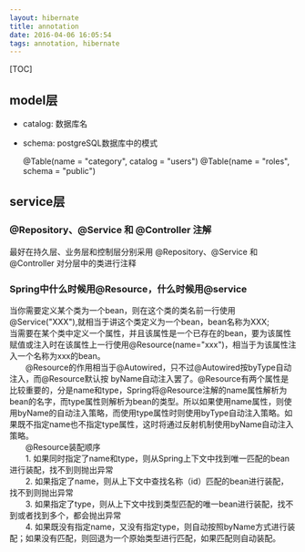 ```yaml
---
layout: hibernate
title: annotation
date: 2016-04-06 16:05:54
tags: annotation, hibernate
---
```


[TOC]

## model层
- catalog: 数据库名
- schema: postgreSQL数据库中的模式

    @Table(name = "category", catalog = "users")
    @Table(name = "roles", schema = "public")

## service层
###  @Repository、@Service 和 @Controller 注解
最好在持久层、业务层和控制层分别采用 @Repository、@Service 和 @Controller 对分层中的类进行注释 
 
### Spring中什么时候用@Resource，什么时候用@service        
当你需要定义某个类为一个bean，则在这个类的类名前一行使用@Service("XXX"),就相当于讲这个类定义为一个bean，bean名称为XXX;   
当需要在某个类中定义一个属性，并且该属性是一个已存在的bean，要为该属性赋值或注入时在该属性上一行使用@Resource(name="xxx")，相当于为该属性注入一个名称为xxx的bean。  
　　@Resource的作用相当于@Autowired，只不过@Autowired按byType自动注入，而@Resource默认按 byName自动注入罢了。@Resource有两个属性是比较重要的，分是name和type，Spring将@Resource注解的name属性解析为bean的名字，而type属性则解析为bean的类型。所以如果使用name属性，则使用byName的自动注入策略，而使用type属性时则使用byType自动注入策略。如果既不指定name也不指定type属性，这时将通过反射机制使用byName自动注入策略。  
　　@Resource装配顺序  
　　1. 如果同时指定了name和type，则从Spring上下文中找到唯一匹配的bean进行装配，找不到则抛出异常   
　　2. 如果指定了name，则从上下文中查找名称（id）匹配的bean进行装配，找不到则抛出异常  
　　3. 如果指定了type，则从上下文中找到类型匹配的唯一bean进行装配，找不到或者找到多个，都会抛出异常  
　　4. 如果既没有指定name，又没有指定type，则自动按照byName方式进行装配；如果没有匹配，则回退为一个原始类型进行匹配，如果匹配则自动装配。